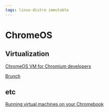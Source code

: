 ```yaml
---
tags: linux-distro immutable
---
```

# ChromeOS
## Virtualization
[ChromeOS VM for Chromium developers](https://chromium.googlesource.com/chromiumos/docs/+/HEAD/cros_vm.md)

[Brunch](https://github.com/sebanc/brunch)

## etc
[Running virtual machines on your Chromebook](https://www.chromium.org/chromium-os/developer-information-for-chrome-os-devices/running-virtual-machines-on-your-chromebook/)
